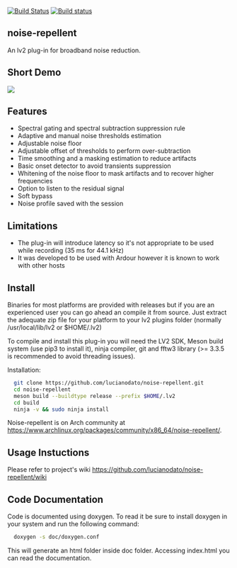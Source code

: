 [![Build Status](https://travis-ci.org/lucianodato/noise-repellent.svg?branch=master)](https://travis-ci.org/lucianodato/noise-repellent)
[![Build status](https://ci.appveyor.com/api/projects/status/aiwjt82ag7rdahqu?svg=true)](https://ci.appveyor.com/project/lucianodato/noise-repellent)

noise-repellent
-------
An lv2 plug-in for broadband noise reduction.

Short Demo
-------
[![](http://img.youtube.com/vi/iNVxCvgcnig/0.jpg)](http://www.youtube.com/watch?v=iNVxCvgcnig "")

Features
-------
* Spectral gating and spectral subtraction suppression rule
* Adaptive and manual noise thresholds estimation
* Adjustable noise floor
* Adjustable offset of thresholds to perform over-subtraction
* Time smoothing and a masking estimation to reduce artifacts
* Basic onset detector to avoid transients suppression
* Whitening of the noise floor to mask artifacts and to recover higher frequencies
* Option to listen to the residual signal
* Soft bypass
* Noise profile saved with the session

Limitations
-------
* The plug-in will introduce latency so it's not appropriate to be used while recording (35 ms for 44.1 kHz)
* It was developed to be used with Ardour however it is known to work with other hosts

Install
-------
Binaries for most platforms are provided with releases but if you are an experienced user you can go ahead an compile it from source. Just extract the adequate zip file for your platform to your lv2 plugins folder (normally /usr/local/lib/lv2 or $HOME/.lv2)

To compile and install this plug-in you will need the LV2 SDK, Meson build system (use pip3 to install it), ninja compiler, git and fftw3 library (>= 3.3.5 is recommended to avoid threading issues).

Installation:
```bash
  git clone https://github.com/lucianodato/noise-repellent.git
  cd noise-repellent
  meson build --buildtype release --prefix $HOME/.lv2
  cd build
  ninja -v && sudo ninja install
```
Noise-repellent is on Arch community at https://www.archlinux.org/packages/community/x86_64/noise-repellent/.

Usage Instuctions
-----
Please refer to project's wiki https://github.com/lucianodato/noise-repellent/wiki

Code Documentation
-----
Code is documented using doxygen. To read it be sure to install doxygen in your system and run the following command:

```bash
  doxygen -s doc/doxygen.conf
```
This will generate an html folder inside doc folder. Accessing index.html you can read the documentation.
